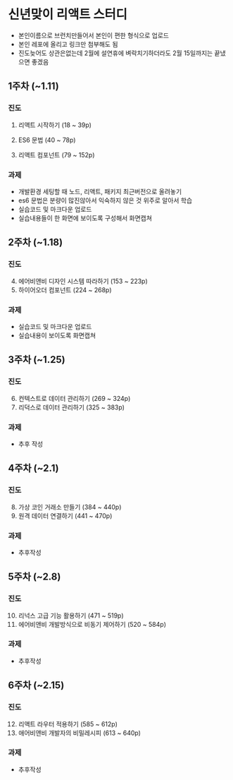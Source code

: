 # 신년맞이 리액트 스터디

- 본인이름으로 브런치만들어서 본인이 편한 형식으로 업로드
- 본인 레포에 올리고 링크만 첨부해도 됨
- 진도늦어도 상관은없는데 2월에 설연휴에 벼락치기하더라도 2월 15일까지는 끝냈으면 좋겠음



## 1주차 (~1.11)

### 진도

1. 리액트 시작하기 (18 ~ 39p)

2. ES6 문법 (40 ~ 78p)
3. 리액트 컴포넌트 (79 ~ 152p)

### 과제

- 개발환경 세팅할 때 노드, 리액트, 패키지 최근버전으로 올려놓기
- es6 문법은 분량이 많진않아서 익숙하지 않은 것 위주로 알아서 학습
- 실습코드 및 마크다운 업로드
- 실습내용들이 한 화면에 보이도록 구성해서 화면캡쳐



## 2주차 (~1.18)

### 진도

4. 에어비앤비 디자인 시스템 따라하기 (153 ~ 223p)
5. 하이어오더 컴포넌트 (224 ~ 268p)

### 과제

- 실습코드 및 마크다운 업로드
- 실습내용이 보이도록 화면캡쳐



## 3주차 (~1.25)

### 진도

6. 컨텍스트로 데이터 관리하기 (269 ~ 324p)
7. 리덕스로 데이터 관리하기 (325 ~ 383p)

### 과제

- 추후 작성

## 4주차 (~2.1)

### 진도

8. 가상 코인 거래소 만들기 (384 ~ 440p)
9. 원격 데이터 연결하기 (441 ~ 470p)

### 과제

- 추후작성

## 5주차 (~2.8)

### 진도

10. 리넉스 고급 기능 활용하기 (471 ~ 519p)
11. 에어비앤비 개발방식으로 비동기 제어하기 (520 ~ 584p)

### 과제

- 추후작성



## 6주차 (~2.15)

### 진도

12. 리액트 라우터 적용하기 (585 ~ 612p)
13. 애어비앤비 개발자의 비밀레시피 (613 ~ 640p)

### 과제

- 추후작성